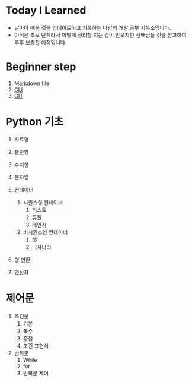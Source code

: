 # Today I Learned

- 날마다 배운 것을 업데이트하고 기록하는 나만의 개발 공부 기록소입니다.
- 아직은 초보 단계라서 어떻게 정리할 지는 감이 안오지만 선배님들 것을 참고하여
  추후 보충할 예정입니다.



# Beginner step

1. [Markdown file](https://github.com/niinp28/TIL/blob/master/studying_git/about_md.md)
2. [CLI](https://github.com/niinp28/TIL/blob/master/studying_git/about_CLI.md)
3. [GIT](https://github.com/niinp28/TIL/blob/master/studying_git/git.md)



# Python 기초

1.  자료형
   1. 불린형
   2. 수치형
   3. 문자열
   4. 컨테이너
      1. 시퀀스형 컨테이너
         1. 리스트
         2. 튜플
         3. 레인지
      2. 비시퀀스형 컨테이너
         1. 셋
         2. 딕셔너리
   5. 형 변환

2. 연산자



# 제어문

1. 조건문
   1. 기본
   2. 복수
   3. 중첩
   4. 조건 표현식
2. 반복문
   1. While
   2. for
   3. 반복문 제어
